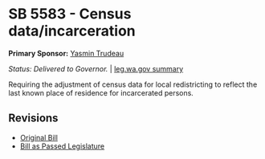 # SB 5583 - Census data/incarceration
**Primary Sponsor:** [Yasmin Trudeau](/person/leg/yasmin.trudeau.md)

*Status: Delivered to Governor.* | [leg.wa.gov summary](https://app.leg.wa.gov/billsummary?BillNumber=5583&Year=2021)

Requiring the adjustment of census data for local redistricting to reflect the last known place of residence for incarcerated persons.

## Revisions
* [Original Bill](1/)
* [Bill as Passed Legislature](1/)